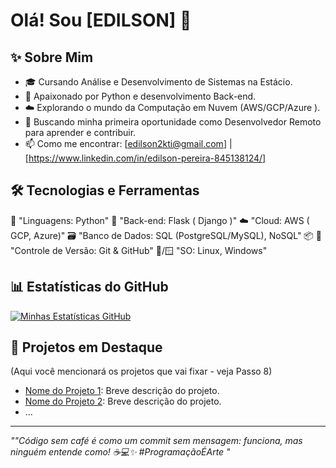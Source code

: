 # Olá! Sou [EDILSON] 👋

## ✨ Sobre Mim

*   🎓 Cursando Análise e Desenvolvimento de Sistemas na Estácio.
*   🐍 Apaixonado por Python e desenvolvimento Back-end.
*   ☁️ Explorando o mundo da Computação em Nuvem (AWS/GCP/Azure ).
*   🚀 Buscando minha primeira oportunidade como Desenvolvedor Remoto para aprender e contribuir.
*   📫 Como me encontrar: [edilson2kti@gmail.com] | [https://www.linkedin.com/in/edilson-pereira-845138124/]

## 🛠️ Tecnologias e Ferramentas


🐍 "Linguagens: Python"
🧪 "Back-end: Flask ( Django )"
☁️ "Cloud: AWS ( GCP, Azure)"
🗃️ "Banco de Dados: SQL (PostgreSQL/MySQL), NoSQL" 📦
🔄 "Controle de Versão: Git & GitHub"
🐧/🪟 "SO: Linux, Windows"

## 📊 Estatísticas do GitHub 

[![Minhas Estatísticas GitHub](https://github-readme-stats.vercel.app/api?username=SEU-USUARIO&show_icons=true&theme=radical )](https://github.com/anuraghazra/github-readme-stats )

## 📌 Projetos em Destaque

(Aqui você mencionará os projetos que vai fixar - veja Passo 8)

*   [Nome do Projeto 1](link-para-o-repo): Breve descrição do projeto.
*   [Nome do Projeto 2](link-para-o-repo): Breve descrição do projeto.
*   ...

---
*""Código sem café é como um commit sem mensagem: funciona, mas ninguém entende como! ☕💻✨ #ProgramaçãoÉArte "*

